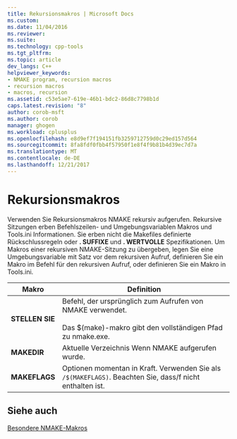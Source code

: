 ```yaml
---
title: Rekursionsmakros | Microsoft Docs
ms.custom: 
ms.date: 11/04/2016
ms.reviewer: 
ms.suite: 
ms.technology: cpp-tools
ms.tgt_pltfrm: 
ms.topic: article
dev_langs: C++
helpviewer_keywords:
- NMAKE program, recursion macros
- recursion macros
- macros, recursion
ms.assetid: c53e5ae7-619e-46b1-bdc2-86d8c7798b1d
caps.latest.revision: "8"
author: corob-msft
ms.author: corob
manager: ghogen
ms.workload: cplusplus
ms.openlocfilehash: e8d9ef7f194151fb3259712759d0c29ed157d564
ms.sourcegitcommit: 8fa8fdf0fbb4f57950f1e8f4f9b81b4d39ec7d7a
ms.translationtype: MT
ms.contentlocale: de-DE
ms.lasthandoff: 12/21/2017
---
```

# <a name="recursion-macros"></a>Rekursionsmakros
Verwenden Sie Rekursionsmakros NMAKE rekursiv aufgerufen. Rekursive Sitzungen erben Befehlszeilen- und Umgebungsvariablen Makros und Tools.ini Informationen. Sie erben nicht die Makefiles definierte Rückschlussregeln oder **. SUFFIXE** und **. WERTVOLLE** Spezifikationen. Um Makros einer rekursiven NMAKE-Sitzung zu übergeben, legen Sie eine Umgebungsvariable mit Satz vor dem rekursiven Aufruf, definieren Sie ein Makro im Befehl für den rekursiven Aufruf, oder definieren Sie ein Makro in Tools.ini.  
  
|Makro|Definition|  
|-----------|----------------|  
|**STELLEN SIE**|Befehl, der ursprünglich zum Aufrufen von NMAKE verwendet.<br /><br /> Das $(make)-makro gibt den vollständigen Pfad zu nmake.exe.|  
|**MAKEDIR**|Aktuelle Verzeichnis Wenn NMAKE aufgerufen wurde.|  
|**MAKEFLAGS**|Optionen momentan in Kraft. Verwenden Sie als `/$(MAKEFLAGS)`.  Beachten Sie, dass/f nicht enthalten ist.|  
  
## <a name="see-also"></a>Siehe auch  
 [Besondere NMAKE-Makros](../build/special-nmake-macros.md)